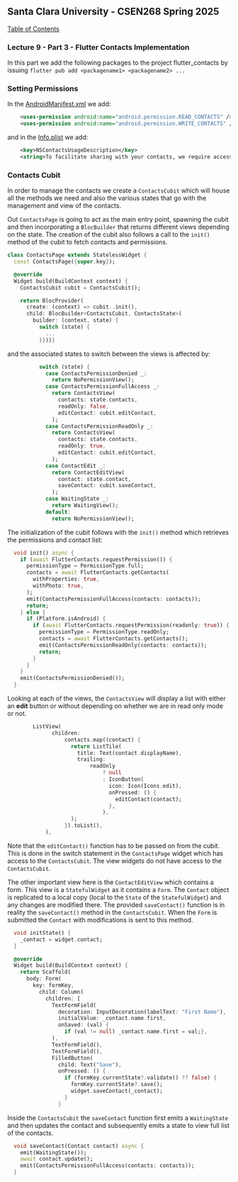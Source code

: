 ## Santa Clara University - CSEN268 Spring 2025

[Table of Contents](/toc.md)

### Lecture 9 - Part 3 - Flutter Contacts Implementation

In this part we add the following packages to the project
    flutter_contacts
by issuing `flutter pub add <packagename1> <packagename2> ...`

### Setting Permissions

In the [AndroidManifest.xml](/android/app/src/main/AndroidManifest.xml) we add:
```xml
    <uses-permission android:name="android.permission.READ_CONTACTS" />
    <uses-permission android:name="android.permission.WRITE_CONTACTS" />
```
and in the [Info.plist](/ios/Runner/Info.plist) we add:
```xml
	<key>NSContactsUsageDescription</key>
	<string>To facilitate sharing with your contacts, we require access to contacts on your device.</string>
```
### Contacts Cubit

In order to manage the contacts we create a `ContactsCubit` which will house all the methods we need and also the various states that go with the management and view of the contacts.

Out `ContactsPage` is going to act as the main entry point, spawning the cubit and then incorporating a `BlocBuilder` that returns different views depending on the state. The creation of the cubit also follows a call to the `init()` method of the cubit to fetch contacts and permissions.

```dart
class ContactsPage extends StatelessWidget {
  const ContactsPage({super.key});

  @override
  Widget build(BuildContext context) {
    ContactsCubit cubit = ContactsCubit();

    return BlocProvider(
      create: (context) => cubit..init(),
      child: BlocBuilder<ContactsCubit, ContactsState>(
        builder: (context, state) {
          switch (state) {
            ...
          }}))}
```
and the associated states to switch between the views is affected by:
```dart
          switch (state) {
            case ContactsPermissionDenied _:
              return NoPermissionView();
            case ContactsPermissionFullAccess _:
              return ContactsView(
                contacts: state.contacts,
                readOnly: false,
                editContact: cubit.editContact,
              );
            case ContactsPermissionReadOnly _:
              return ContactsView(
                contacts: state.contacts,
                readOnly: true,
                editContact: cubit.editContact,
              );
            case ContactEdit _:
              return ContactEditView(
                contact: state.contact,
                saveContact: cubit.saveContact,
              );
            case WaitingState _:
              return WaitingView();
            default:
              return NoPermissionView();
```
The initialization of the cubit follows with the `init()` method which retrieves the permissions and contact list:
```dart
  void init() async {
    if (await FlutterContacts.requestPermission()) {
      permissionType = PermissionType.full;
      contacts = await FlutterContacts.getContacts(
        withProperties: true,
        withPhoto: true,
      );
      emit(ContactsPermissionFullAccess(contacts: contacts));
      return;
    } else {
      if (Platform.isAndroid) {
        if (await FlutterContacts.requestPermission(readonly: true)) {
          permissionType = PermissionType.readOnly;
          contacts = await FlutterContacts.getContacts();
          emit(ContactsPermissionReadOnly(contacts: contacts));
          return;
        }
      }
    }
    emit(ContactsPermissionDenied());
  }
```

Looking at each of the views, the `ContactsView` will display a list with either an **edit** button or without depending on whether we are in read only mode or not.
```dart
        ListView(
              children:
                  contacts.map((contact) {
                    return ListTile(
                      title: Text(contact.displayName),
                      trailing:
                          readOnly
                              ? null
                              : IconButton(
                                icon: Icon(Icons.edit),
                                onPressed: () {
                                  editContact(contact);
                                },
                              ),
                    );
                  }).toList(),
            ),
```

<!-- <img src="/assets/images/Initial View of Contacts.png" width="300"> -->

Note that the `editContact()` function has to be passed on from the cubit. This is done in the switch statement in the `ContactsPage` widget which has access to the `ContactsCubit`. The view widgets do not have access to the `ContactsCubit`.

The other important view here is the `ContactEditView` which contains a form. This view is a `StatefulWidget` as it contains a `Form`. The `Contact` object is replicated to a local copy (local to the `State` of the `StatefulWidget`) and any changes are modified there. The provided `saveContact()` function is in reality the `saveContact()` method in the `ContactsCubit`. When the `Form` is submitted the `Contact` with modifications is sent to this method.

```dart
  void initState() {
    _contact = widget.contact;
  }

  @override
  Widget build(BuildContext context) {
    return Scaffold(
      body: Form(
        key: formKey,
          child: Column(
            children: [
              TextFormField(
                decoration: InputDecoration(labelText: "First Name"),
                initialValue: _contact.name.first,
                onSaved: (val) {
                  if (val != null) _contact.name.first = val;},
              ),
              TextFormField(),
              TextFormField(),
              FilledButton(
                child: Text("Save"),
                onPressed: () {
                  if (formKey.currentState?.validate() ?? false) {
                    formKey.currentState?.save();
                    widget.saveContact(_contact);
                  }
                }
```

<!-- <img src="/assets/images/Contacts Edit Form.png" width="300"> -->

Inside the `ContactsCubit` the `saveContact` function first emits a `WaitingState` and then updates the contact and subsequently emits a state to view full list of the contacts.

```dart
  void saveContact(Contact contact) async {
    emit(WaitingState());
    await contact.update();
    emit(ContactsPermissionFullAccess(contacts: contacts));
  }
```

<!-- <img src="/assets/images/Contacts Edit Recording.gif" width="300"> -->

